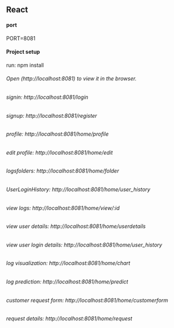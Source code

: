 ## React

#### port

PORT=8081

#### Project setup
run:
npm install



######  Open (http://localhost:8081) to view it in the browser.
######  signin: http://localhost:8081/login
######  signup: http://localhost:8081/register
######  profile: http://localhost:8081/home/profile
######  edit profile: http://localhost:8081/home/edit
######  logsfolders: http://localhost:8081/home/folder
######  UserLoginHistory: http://localhost:8081/home/user_history
######  view logs: http://localhost:8081/home/view/:id
######  view user details: http://localhost:8081/home/userdetails
######  view user login details: http://localhost:8081/home/user_history
######  log visualization: http://localhost:8081/home/chart
######  log prediction: http://localhost:8081/home/predict
######  customer request form: http://localhost:8081/home/customerform
######  request details: http://localhost:8081/home/request

